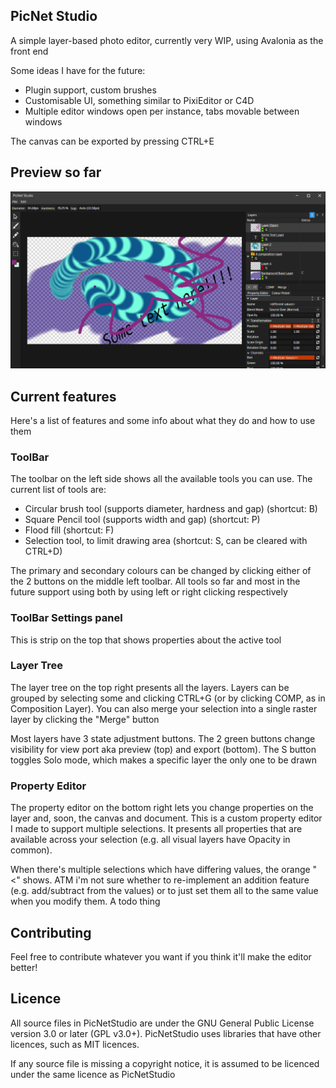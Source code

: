 ## PicNet Studio
A simple layer-based photo editor, currently very WIP, using Avalonia as the front end

Some ideas I have for the future:
- Plugin support, custom brushes
- Customisable UI, something similar to PixiEditor or C4D
- Multiple editor windows open per instance, tabs movable between windows

The canvas can be exported by pressing CTRL+E

## Preview so far
![](PicNetStudio.Avalonia_2024-11-23_22.37.06.png)

## Current features
Here's a list of features and some info about what they do and how to use them

### ToolBar
The toolbar on the left side shows all the available tools you can use. The current list of tools are:
- Circular brush tool (supports diameter, hardness and gap) (shortcut: B)
- Square Pencil tool (supports width and gap) (shortcut: P)
- Flood fill (shortcut: F)
- Selection tool, to limit drawing area (shortcut: S, can be cleared with CTRL+D)

The primary and secondary colours can be changed by clicking either of the 2 buttons on the middle left toolbar.
All tools so far and most in the future support using both by using left or right clicking respectively

### ToolBar Settings panel
This is strip on the top that shows properties about the active tool 

### Layer Tree
The layer tree on the top right presents all the layers. Layers can be grouped by selecting 
some and clicking CTRL+G (or by clicking COMP, as in Composition Layer). You can also merge your selection
into a single raster layer by clicking the "Merge" button

Most layers have 3 state adjustment buttons. The 2 green buttons change visibility for view port aka
preview (top) and export (bottom). The S button toggles Solo mode, which makes a specific layer the only one to be drawn

### Property Editor
The property editor on the bottom right lets you change properties on the layer and, soon, the canvas
and document. This is a custom property editor I made to support multiple selections. It presents all 
properties that are available across your selection (e.g. all visual layers have Opacity in common).

When there's multiple selections which have differing values, the orange "<<Multiple Values>" shows. ATM i'm not sure
whether to re-implement an addition feature (e.g. add/subtract from the values) or to just set them all to the same value
when you modify them. A todo thing


## Contributing
Feel free to contribute whatever you want if you think it'll make the editor better!

## Licence
All source files in PicNetStudio are under the GNU General Public License version 3.0 or later (GPL v3.0+). 
PicNetStudio uses libraries that have other licences, such as MIT licences.

If any source file is missing a copyright notice, it is assumed to be licenced under the same licence as PicNetStudio

